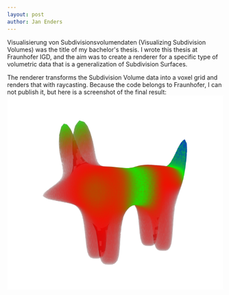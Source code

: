 ```yaml
---
layout: post
author: Jan Enders
---
```


Visualisierung von Subdivisionsvolumendaten (Visualizing Subdivision Volumes) was the title of my bachelor's thesis.
I wrote this thesis at Fraunhofer IGD, and the aim was to create a renderer for a specific type of volumetric data that is a generalization of Subdivision Surfaces.

The renderer transforms the Subdivision Volume data into a voxel grid and renders that with raycasting.
Because the code belongs to Fraunhofer, I can not publish it, but here is a screenshot of the final result:
![Screenshot Bachelor's Thesis](images/ScreenshotBachelor.png)

